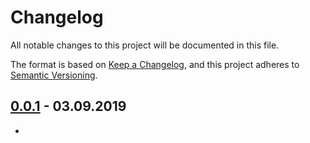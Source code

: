 # Changelog

All notable changes to this project will be documented in this file.

The format is based on [Keep a Changelog](https://keepachangelog.com/en/1.0.0/),
and this project adheres to [Semantic Versioning](https://semver.org/spec/v2.0.0.html).

## [0.0.1] - 03.09.2019

-

[Unreleased]: https://github.com/denisvasilik/binalyzer
[0.0.1]: https://github.com/denisvasilik/binalyzer/tags/v1.0.0
